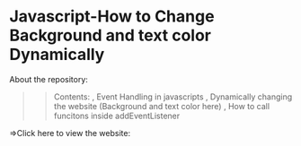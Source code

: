 # Javascript-How to Change Background and text color Dynamically
About the repository: 
>>Contents:
, Event Handling in javascripts
, Dynamically changing the website (Background and text color here)
, How to call funcitons inside addEventListener


=>Click here to view the website: 
